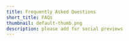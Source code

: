 ```yaml
---
title: Frequently Asked Questions
short_title: FAQs
thumbnail: default-thumb.png
description: please add for social previews
---
```

